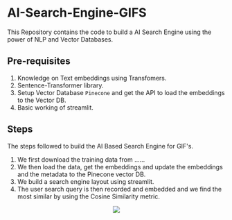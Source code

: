 # AI-Search-Engine-GIFS

This Repository contains the code to build a AI Search Engine using the power of NLP and Vector Databases.

## Pre-requisites

1. Knowledge on Text embeddings using Transfomers.
2. Sentence-Transformer library.
3. Setup Vector Database `Pinecone` and get the API to load the embeddings to the Vector DB.
4. Basic working of streamlit.

## Steps 

The steps followed to build the AI Based Search Engine for GIF's.

1. We first download the training data from ......
2. We then load the data, get the embeddings and update the embeddings and the metadata to the Pinecone vector DB.
3. We build a search engine layout using streamlit.
4. The user search query is then recorded and embedded and we find the most similar by using the Cosine Similarity metric.


<p align = "center">
<img src="https://github.com/pinecone-io/examples/blob/master/learn/projects/gif-search/assets/gif-search-0.png ">
</p>
